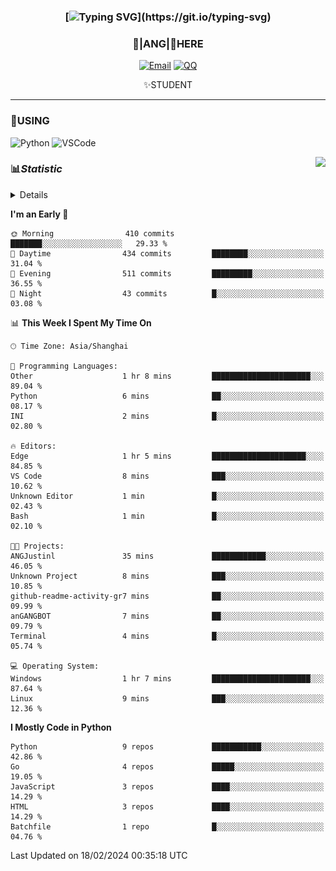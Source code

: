 <div align="center">


### [![Typing SVG](https://readme-typing-svg.herokuapp.com?size=25&duration=2500&color=8C43EA&vCenter=true&width=200&height=40&lines=%F0%9F%8C%B1ANGJustinl%F0%9F%8C%B1+!)](https://git.io/typing-svg)


### 🥛|**ANG**|🥛HERE



[![Email](https://img.shields.io/badge/Email-ANGJustin@163.com-6A5ACD?style=flat-square&logoColor=fff)](mailto:ANGJustinl@163.com)
[![QQ](https://img.shields.io/badge/QQ-77139032-98FB98?style=flat-square&logoColor=fff)](https://qm.qq.com/cgi-bin/qm/qr?k=mcs-cON_aPNfc3hO8-H7lWJHDX-5nKr7&noverify=0)




✨STUDENT 

</div>

---

### 🎨USING

![Python](https://img.shields.io/badge/-Python-blue?style=flat-square&logo=Python&logoColor=fff)
![VSCode](https://img.shields.io/badge/-VSCode-blue?style=flat-square&logo=visualstudiocode&logoColor=fff)


<a href="#">
  <img align="right" src="https://github-readme-stats.vercel.app/api?username=ANGJustinl&count_private=true&show_icons=true&hide_border=true&bg_color=15,f2f7fd,E0EAFC" />
</a>




### 📊*Statistic* 

<details>

<p align="center">
   <img src="https://github.com/ANGJustinl/ANGJustinl/blob/main/github-metrics.svg" alt="typing-svg">
</p>

[![Github activity graph](https://github-readme-activity-graph.angforever.top/graph?username=ANGJustinl&theme=dracula)](https://github.com/ANGJustinl/ANGJustinl)

</details>

<!--START_SECTION:waka-->
**I'm an Early 🐤** 

```text
🌞 Morning                410 commits         ███████░░░░░░░░░░░░░░░░░░   29.33 % 
🌆 Daytime                434 commits         ████████░░░░░░░░░░░░░░░░░   31.04 % 
🌃 Evening                511 commits         █████████░░░░░░░░░░░░░░░░   36.55 % 
🌙 Night                  43 commits          █░░░░░░░░░░░░░░░░░░░░░░░░   03.08 % 
```


📊 **This Week I Spent My Time On** 

```text
🕑︎ Time Zone: Asia/Shanghai

💬 Programming Languages: 
Other                    1 hr 8 mins         ██████████████████████░░░   89.04 % 
Python                   6 mins              ██░░░░░░░░░░░░░░░░░░░░░░░   08.17 % 
INI                      2 mins              █░░░░░░░░░░░░░░░░░░░░░░░░   02.80 % 

🔥 Editors: 
Edge                     1 hr 5 mins         █████████████████████░░░░   84.85 % 
VS Code                  8 mins              ███░░░░░░░░░░░░░░░░░░░░░░   10.62 % 
Unknown Editor           1 min               █░░░░░░░░░░░░░░░░░░░░░░░░   02.43 % 
Bash                     1 min               █░░░░░░░░░░░░░░░░░░░░░░░░   02.10 % 

🐱‍💻 Projects: 
ANGJustinl               35 mins             ████████████░░░░░░░░░░░░░   46.05 % 
Unknown Project          8 mins              ███░░░░░░░░░░░░░░░░░░░░░░   10.85 % 
github-readme-activity-gr7 mins              ██░░░░░░░░░░░░░░░░░░░░░░░   09.99 % 
anGANGBOT                7 mins              ██░░░░░░░░░░░░░░░░░░░░░░░   09.79 % 
Terminal                 4 mins              █░░░░░░░░░░░░░░░░░░░░░░░░   05.74 % 

💻 Operating System: 
Windows                  1 hr 7 mins         ██████████████████████░░░   87.64 % 
Linux                    9 mins              ███░░░░░░░░░░░░░░░░░░░░░░   12.36 % 
```

**I Mostly Code in Python** 

```text
Python                   9 repos             ███████████░░░░░░░░░░░░░░   42.86 % 
Go                       4 repos             █████░░░░░░░░░░░░░░░░░░░░   19.05 % 
JavaScript               3 repos             ████░░░░░░░░░░░░░░░░░░░░░   14.29 % 
HTML                     3 repos             ████░░░░░░░░░░░░░░░░░░░░░   14.29 % 
Batchfile                1 repo              █░░░░░░░░░░░░░░░░░░░░░░░░   04.76 % 
```




 Last Updated on 18/02/2024 00:35:18 UTC
<!--END_SECTION:waka-->
